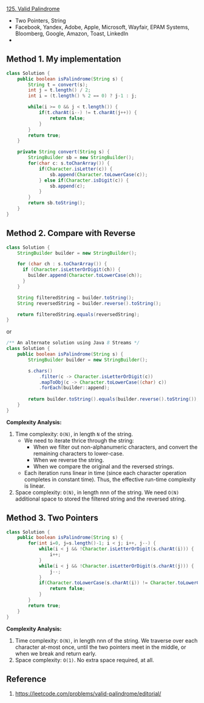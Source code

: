 [125. Valid Palindrome](https://leetcode.com/problems/valid-palindrome/description/)

* Two Pointers, String
* Facebook, Yandex, Adobe, Apple, Microsoft, Wayfair, EPAM Systems, Bloomberg, Google, Amazon, Toast, LinkedIn
* 


## Method 1. My implementation
```Java
class Solution {
    public boolean isPalindrome(String s) {
        String t = convert(s);
        int j = t.length() / 2;
        int i = (t.length() % 2 == 0) ? j-1 : j;

        while(i >= 0 && j < t.length()) {
            if(t.charAt(i--) != t.charAt(j++)) {
                return false;
            }
        }
        return true;
    }

    private String convert(String s) {
        StringBuilder sb = new StringBuilder();
        for(char c: s.toCharArray()) {
            if(Character.isLetter(c)) {
                sb.append(Character.toLowerCase(c));
            } else if(Character.isDigit(c)) {
                sb.append(c);
            }
        }
        return sb.toString();
    }
}
```


## Method 2. Compare with Reverse
```Java
class Solution {
    StringBuilder builder = new StringBuilder();

    for (char ch : s.toCharArray()) {
      if (Character.isLetterOrDigit(ch)) {
        builder.append(Character.toLowerCase(ch));
      }
    }

    String filteredString = builder.toString();
    String reversedString = builder.reverse().toString();

    return filteredString.equals(reversedString);
}
```

or

```Java
/** An alternate solution using Java 8 Streams */
class Solution {
    public boolean isPalindrome(String s) {
        StringBuilder builder = new StringBuilder();

        s.chars()
            .filter(c -> Character.isLetterOrDigit(c))
            .mapToObj(c -> Character.toLowerCase((char) c))
            .forEach(builder::append);
        
        return builder.toString().equals(builder.reverse().toString());
    }
}
```
**Complexity Analysis:**
1. Time complexity: `O(N)`, in length `N` of the string.
    * We need to iterate thrice through the string:
        * When we filter out non-alphanumeric characters, and convert the remaining characters to lower-case.
        * When we reverse the string.
        * When we compare the original and the reversed strings.
    * Each iteration runs linear in time (since each character operation completes in constant time). Thus, the effective run-time complexity is linear.
2. Space complexity: `O(N)`, in length nnn of the string. We need `O(N)` additional space to stored the filtered string and the reversed string.


## Method 3. Two Pointers
```Java
class Solution {
    public boolean isPalindrome(String s) {
        for(int i=0, j=s.length()-1; i < j; i++, j--) {
            while(i < j && !Character.isLetterOrDigit(s.charAt(i))) {
                i++;
            }
            while(i < j && !Character.isLetterOrDigit(s.charAt(j))) {
                j--;
            }
            if(Character.toLowerCase(s.charAt(i)) != Character.toLowerCase(s.charAt(j))) {
                return false;
            }
        }
        return true;
    }
}
```
**Complexity Analysis:**
1. Time complexity: `O(N)`, in length nnn of the string. We traverse over each character at-most once, until the two pointers meet in the middle, or when we break and return early.
2. Space complexity: `O(1)`. No extra space required, at all.



## Reference
1. https://leetcode.com/problems/valid-palindrome/editorial/